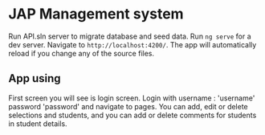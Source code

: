 # JAP Management system

Run API.sln server to migrate database and seed data.
Run `ng serve` for a dev server. Navigate to `http://localhost:4200/`. The app will automatically reload if you change any of the source files.

## App using

First screen you will see is login screen.
Login with 
username : 'username' 
password 'password' 
and navigate to pages. You can add, edit or delete selections and students, and you can add or delete comments for students in student details.



